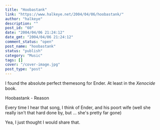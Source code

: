```yaml
---
title: "Hoobastank"
link: "https://www.halkeye.net/2004/04/06/hoobastank/"
author: "halkeye"
description: ""
post_id: "60"
date: "2004/04/06 21:24:12"
date_gmt: "2004/04/06 21:24:12"
comment_status: "open"
post_name: "hoobastank"
status: "publish"
category: "Music"
tags: []
cover: "/cover-image.jpg"
post_type: "post"
---
```


I found the absolute perfect themesong for Ender. At least in the _Xenocide_ book.

Hoobastank - Reason

Every time I hear that song, I think of Ender, and his poort wife (well she really isn't that hard done by, but ... she's pretty far gone)

Yea, I just thought I would share that.